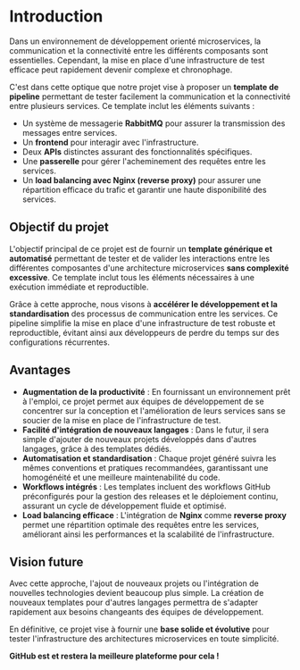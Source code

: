 # Introduction

Dans un environnement de développement orienté microservices, la communication et la connectivité entre les différents composants sont essentielles. Cependant, la mise en place d'une infrastructure de test efficace peut rapidement devenir complexe et chronophage.

C'est dans cette optique que notre projet vise à proposer un **template de pipeline** permettant de tester facilement la communication et la connectivité entre plusieurs services. Ce template inclut les éléments suivants :

- Un système de messagerie **RabbitMQ** pour assurer la transmission des messages entre services.
- Un **frontend** pour interagir avec l'infrastructure.
- Deux **APIs** distinctes assurant des fonctionnalités spécifiques.
- Une **passerelle** pour gérer l'acheminement des requêtes entre les services.
- Un **load balancing avec Nginx (reverse proxy)** pour assurer une répartition efficace du trafic et garantir une haute disponibilité des services.

## Objectif du projet

L'objectif principal de ce projet est de fournir un **template générique et automatisé** permettant de tester et de valider les interactions entre les différentes composantes d'une architecture microservices **sans complexité excessive**. Ce template inclut tous les éléments nécessaires à une exécution immédiate et reproductible.

Grâce à cette approche, nous visons à **accélérer le développement et la standardisation** des processus de communication entre les services. Ce pipeline simplifie la mise en place d'une infrastructure de test robuste et reproductible, évitant ainsi aux développeurs de perdre du temps sur des configurations récurrentes.

## Avantages

- **Augmentation de la productivité** : En fournissant un environnement prêt à l'emploi, ce projet permet aux équipes de développement de se concentrer sur la conception et l'amélioration de leurs services sans se soucier de la mise en place de l'infrastructure de test.
- **Facilité d'intégration de nouveaux langages** : Dans le futur, il sera simple d'ajouter de nouveaux projets développés dans d'autres langages, grâce à des templates dédiés.
- **Automatisation et standardisation** : Chaque projet généré suivra les mêmes conventions et pratiques recommandées, garantissant une homogénéité et une meilleure maintenabilité du code.
- **Workflows intégrés** : Les templates incluent des workflows GitHub préconfigurés pour la gestion des releases et le déploiement continu, assurant un cycle de développement fluide et optimisé.
- **Load balancing efficace** : L'intégration de **Nginx** comme **reverse proxy** permet une répartition optimale des requêtes entre les services, améliorant ainsi les performances et la scalabilité de l'infrastructure.

## Vision future

Avec cette approche, l'ajout de nouveaux projets ou l'intégration de nouvelles technologies devient beaucoup plus simple. La création de nouveaux templates pour d'autres langages permettra de s'adapter rapidement aux besoins changeants des équipes de développement.

En définitive, ce projet vise à fournir une **base solide et évolutive** pour tester l'infrastructure des architectures microservices en toute simplicité.

**GitHub est et restera la meilleure plateforme pour cela !**
